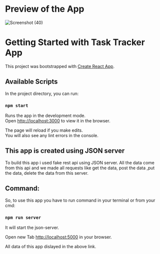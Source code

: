 # Preview of the App
![Screenshot (40)](https://user-images.githubusercontent.com/49793696/132160653-fbe22701-25da-49e7-91b0-476daf56c6d9.png)

# Getting Started with Task Tracker App

This project was bootstrapped with [Create React App](https://github.com/facebook/create-react-app).

## Available Scripts

In the project directory, you can run:

### `npm start`

Runs the app in the development mode.\
Open [http://localhost:3000](http://localhost:3000) to view it in the browser.

The page will reload if you make edits.\
You will also see any lint errors in the console.

## This app is created using JSON server

   To build this app i used fake rest api using JSON server. All the data come from this api and we made all requests like get the data, post the data ,put the data, delete the data from this server.

## Command:
   So, to use this app you have to run command in your terminal or from your cmd:

### `npm run server`
   It will start the json-server.

   Open new Tab [http://localhost:5000](http://localhost:5000) in your browser.

   All data of this app dislayed in the above link.
